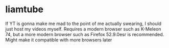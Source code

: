 # liamtube
If YT is gonna make me mad to the point of me actually swearing, I should just host my videos myself. Requires a modern browser such as K-Meleon 74, but a more modern browser such as Firefox 52.9.0esr is recommended. Might make it compatible with more browsers later
